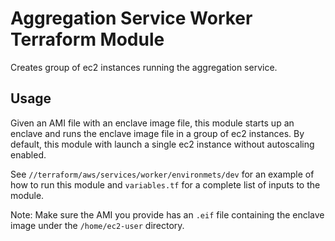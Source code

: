 # Aggregation Service Worker Terraform Module

Creates group of ec2 instances running the aggregation service.

## Usage

Given an AMI file with an enclave image file, this module starts up an enclave and runs the enclave
image file in a group of ec2 instances. By default, this module with launch a single ec2 instance
without autoscaling enabled.

See `//terraform/aws/services/worker/environmets/dev` for an example of how to run this module and
`variables.tf` for a complete list of inputs to the module.

Note: Make sure the AMI you provide has an `.eif` file containing the enclave image under the
`/home/ec2-user` directory.

